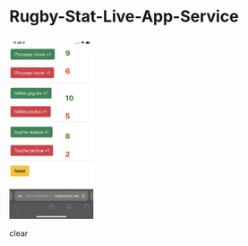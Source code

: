 # Rugby-Stat-Live-App-Service
<p class="flotte">
 <img src="./images/compteur.jpeg" width='150'/>
</p>clear

